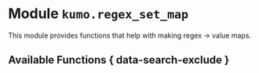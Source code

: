 # Module `kumo.regex_set_map`

This module provides functions that help with making regex -> value maps.

## Available Functions { data-search-exclude }

